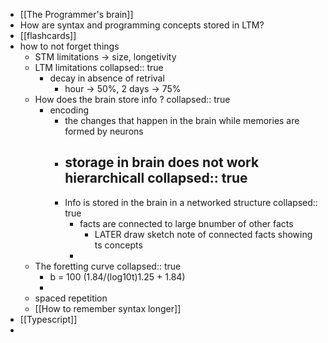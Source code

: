 - [[The Programmer's brain]]
- How are syntax and programming concepts stored in LTM?
- [[flashcards]]
- how to not forget things
	- STM limitations -> size, longetivity
	- LTM limitations
	  collapsed:: true
		- decay in absence of retrival
			- hour -> 50%, 2 days -> 75%
	- How does the brain store info ?
	  collapsed:: true
		- encoding
			- the changes that happen in the brain while memories are formed by neurons
			- storage in brain does not work hierarchicall
			  collapsed:: true
				-
			- Info is stored in the brain in a networked structure
			  collapsed:: true
				- facts are connected to large bnumber of other facts
					- LATER draw sketch note of connected facts showing ts concepts
				-
	- The foretting curve
	  collapsed:: true
		- b = 100 (1.84/(log10t)1.25 + 1.84)
		-
	- spaced repetition
	- [[How to remember syntax longer]]
- [[Typescript]]
-